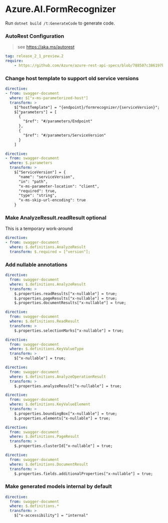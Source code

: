# Azure.AI.FormRecognizer

Run `dotnet build /t:GenerateCode` to generate code.

### AutoRest Configuration
> see https://aka.ms/autorest

``` yaml
tag: release_2_1_preview.2
require:
    - https://github.com/Azure/azure-rest-api-specs/blob/788507c386197b1ba7878fa00fe30871b8b01f22/specification/cognitiveservices/data-plane/FormRecognizer/readme.md
```

### Change host template to support old service versions

``` yaml
directive:
- from: swagger-document
  where: $["x-ms-parameterized-host"]
  transform: >
    $["hostTemplate"] = "{endpoint}/formrecognizer/{serviceVersion}";
    $["parameters"] = [
      {
        "$ref": "#/parameters/Endpoint"
      },
      {
        "$ref": "#/parameters/ServiceVersion"
      }
    ]
```

``` yaml
directive:
- from: swagger-document
  where: $.parameters
  transform: >
    $["ServiceVersion"] = {
      "name": "serviceVersion",
      "in": "path",
      "x-ms-parameter-location": "client",
      "required": true,
      "type": "string",
      "x-ms-skip-url-encoding": true
    }
```

### Make AnalyzeResult.readResult optional

This is a temporary work-around
``` yaml
directive:
- from: swagger-document
  where: $.definitions.AnalyzeResult
  transform: $.required = ["version"];
```

### Add nullable annotations

``` yaml
directive:
  from: swagger-document
  where: $.definitions.AnalyzeResult
  transform: >
    $.properties.readResults["x-nullable"] = true;
    $.properties.pageResults["x-nullable"] = true;
    $.properties.documentResults["x-nullable"] = true;
```

``` yaml
directive:
  from: swagger-document
  where: $.definitions.ReadResult
  transform: >
    $.properties.selectionMarks["x-nullable"] = true;
```

``` yaml
directive:
  from: swagger-document
  where: $.definitions.KeyValueType
  transform: >
    $["x-nullable"] = true;
```

``` yaml
directive:
  from: swagger-document
  where: $.definitions.AnalyzeOperationResult
  transform: >
    $.properties.analyzeResult["x-nullable"] = true;
```

``` yaml
directive:
  from: swagger-document
  where: $.definitions.KeyValueElement
  transform: >
    $.properties.boundingBox["x-nullable"] = true;
    $.properties.elements["x-nullable"] = true;
```

``` yaml
directive:
  from: swagger-document
  where: $.definitions.PageResult
  transform: >
    $.properties.clusterId["x-nullable"] = true;
```

``` yaml
directive:
  from: swagger-document
  where: $.definitions.DocumentResult
  transform: >
    $.properties.fields.additionalProperties["x-nullable"] = true;
```

### Make generated models internal by default

``` yaml
directive:
  from: swagger-document
  where: $.definitions.*
  transform: >
    $["x-accessibility"] = "internal"
```
